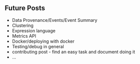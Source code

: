 ## Future Posts

* Data Provenance/Events/Event Summary
* Clustering
* Expression language
* Metrics API
* Docker/deploying with docker
* Testing/debug in general
* contributing post - find an easy task and document doing it
* ...
